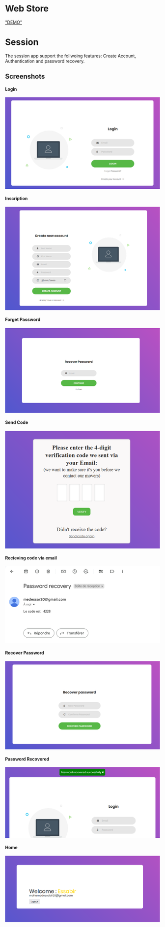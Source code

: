 # Web Store


["DEMO"](./assets/demo_webStore.mp4)

# Session

The session app support the follwoing features: 
Create Account, Authentication and password recovery. 


## Screenshots

#### Login

![Login](./assets/login.png)

#### Inscription

![Inscription](./assets/inscription.png)

#### Forget Password

![Forget Password](./assets/forget_password.png)

#### Send Code

![Send Code](./assets/send_code.png)

#### Recieving code via email

![Code Recieved](./assets/code_recieved.png)


#### Recover Password

![Recover Password](./assets/recover_password.png)


#### Password Recovered

![Password Recovered](./assets/password_recovered.png)

#### Home

![Home](./assets/home.png)